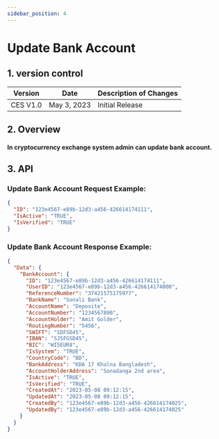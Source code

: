 ```yaml
---
sidebar_position: 4
---
```


# Update Bank Account

## 1. version control

| Version  | Date        | Description of Changes |
| -------- | ----------- | ---------------------- |
| CES V1.0 | May 3, 2023 | Initial Release        |

## 2. Overview

#### In cryptocurrency exchange system admin can update bank account.

## 3. API

### Update Bank Account Request Example:

```json
{
  "ID": "123e4567-e89b-12d3-a456-426614174111",
  "IsActive": "TRUE",
  "IsVerified": "TRUE"
}
```

### Update Bank Account Response Example:

```json
{
  "Data": {
    "BankAccount": {
      "ID": "123e4567-e89b-12d3-a456-426614174111",
      "UserID": "123e4567-e89b-12d3-a456-426614174000",
      "ReferenceNumber": "37421575175977",
      "BankName": "Sonali Bank",
      "AccountName": "Deposite",
      "AccountNumber": "1234567890",
      "AccountHolder": "Amit Golder",
      "RoutingNumber": "5456",
      "SWIFT": "SDFSD45",
      "IBAN": "SJ5FGSD45",
      "BIC": "WI5EUR8",
      "IsSystem": "TRUE",
      "CountryCode": "BD",
      "BankAddress": "KDA 17 Khulna Bangladesh",
      "AccountHolderAddress": "Sonadanga 2nd area",
      "IsActive": "TRUE",
      "IsVerified": "TRUE",
      "CreatedAt": "2023-05-08 09:12:15",
      "UpdatedAt": "2023-05-08 09:12:15",
      "CreatedBy": "123e4567-e89b-12d3-a456-426614174025",
      "UpdatedBy": "123e4567-e89b-12d3-a456-426614174025"
    }
  }
}
```
